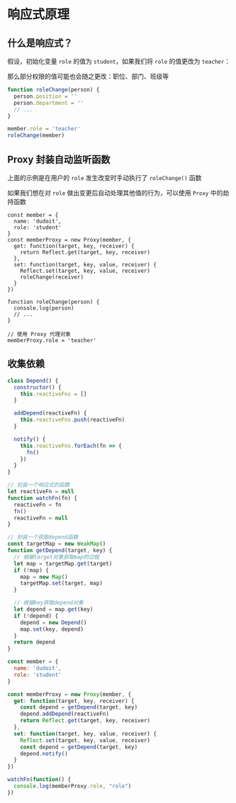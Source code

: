 # 响应式原理

## 什么是响应式？

假设，初始化变量 `role` 的值为 `student`，如果我们将 `role` 的值更改为 `teacher`：

那么部分权限的值可能也会随之更改：职位、部门、班级等

```JavaScript
function roleChange(person) {
  person.position = ''
  person.department = ''
  // ...
}

member.role = 'teacher'
roleChange(member)
```

## Proxy 封装自动监听函数

上面的示例是在用户的 `role` 发生改变时手动执行了 `roleChange()` 函数

如果我们想在对 `role` 做出变更后<span class="blue-text">自动处理其他值</span>的行为，可以使用 `Proxy` 中的劫持函数

```JavaScript{5-13,20-21}
const member = {
  name: 'dudoit',
  role: 'student'
}
const memberProxy = new Proxy(member, {
  get: function(target, key, receiver) {
    return Reflect.get(target, key, receiver)
  },
  set: function(target, key, value, receiver) {
    Reflect.set(target, key, value, receiver)
    roleChange(receiver)
  }
})

function roleChange(person) {
  console.log(person)
  // ...
}

// 使用 Proxy 代理对象
memberProxy.role = 'teacher'
```

## 收集依赖

```JavaScript
class Depend() {
  constructor() {
    this.reactiveFns = []
  }

  addDepend(reactiveFn) {
    this.reactiveFns.push(reactiveFn)
  }

  notify() {
    this.reactiveFns.forEach(fn => {
      fn()
    })
  }
}

// 封装一个响应式的函数
let reactiveFn = null
function watchFn(fn) {
  reactiveFn = fn
  fn()
  reactiveFn = null
}

// 封装一个获取depend函数
const targetMap = new WeakMap()
function getDepend(target, key) {
  // 根据target对象获取map的过程
  let map = targetMap.get(target)
  if (!map) {
    map = new Map()
    targetMap.set(target, map)
  }

  // 根据key获取depend对象
  let depend = map.get(key)
  if (!depend) {
    depend = new Depend()
    map.set(key, depend)
  }
  return depend
}

const member = {
  name: 'dudoit',
  role: 'student'
}

const memberProxy = new Proxy(member, {
  get: function(target, key, receiver) {
    const depend = getDepend(target, key)
    depend.addDepend(reactiveFn)
    return Reflect.get(target, key, receiver)
  },
  set: function(target, key, value, receiver) {
    Reflect.set(target, key, value, receiver)
    const depend = getDepend(target, key)
    depend.notify()
  }
})

watchFn(function() {
  console.log(memberProxy.role, "role")
})
```